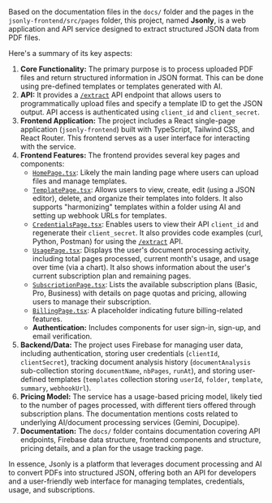 Based on the documentation files in the `docs/` folder and the pages in the `jsonly-frontend/src/pages` folder, this project, named **Jsonly**, is a web application and API service designed to extract structured JSON data from PDF files.

Here's a summary of its key aspects:

1.  **Core Functionality:** The primary purpose is to process uploaded PDF files and return structured information in JSON format. This can be done using pre-defined templates or templates generated with AI.
2.  **API:** It provides a [`/extract`](docs/endpoints.md:3) API endpoint that allows users to programmatically upload files and specify a template ID to get the JSON output. API access is authenticated using `client_id` and `client_secret`.
3.  **Frontend Application:** The project includes a React single-page application (`jsonly-frontend`) built with TypeScript, Tailwind CSS, and React Router. This frontend serves as a user interface for interacting with the service.
4.  **Frontend Features:** The frontend provides several key pages and components:
    *   [`HomePage.tsx`](jsonly-frontend/src/pages/HomePage.tsx): Likely the main landing page where users can upload files and manage templates.
    *   [`TemplatePage.tsx`](jsonly-frontend/src/pages/TemplatePage.tsx): Allows users to view, create, edit (using a JSON editor), delete, and organize their templates into folders. It also supports "harmonizing" templates within a folder using AI and setting up webhook URLs for templates.
    *   [`CredentialsPage.tsx`](jsonly-frontend/src/pages/CredentialsPage.tsx): Enables users to view their API `client_id` and regenerate their `client_secret`. It also provides code examples (curl, Python, Postman) for using the [`/extract`](docs/endpoints.md:3) API.
    *   [`UsagePage.tsx`](jsonly-frontend/src/pages/UsagePage.tsx): Displays the user's document processing activity, including total pages processed, current month's usage, and usage over time (via a chart). It also shows information about the user's current subscription plan and remaining pages.
    *   [`SubscriptionPage.tsx`](jsonly-frontend/src/pages/SubscriptionPage.tsx): Lists the available subscription plans (Basic, Pro, Business) with details on page quotas and pricing, allowing users to manage their subscription.
    *   [`BillingPage.tsx`](jsonly-frontend/src/pages/BillingPage.tsx): A placeholder indicating future billing-related features.
    *   **Authentication:** Includes components for user sign-in, sign-up, and email verification.
5.  **Backend/Data:** The project uses Firebase for managing user data, including authentication, storing user credentials (`clientId`, `clientSecret`), tracking document analysis history (`documentAnalysis` sub-collection storing `documentName`, `nbPages`, `runAt`), and storing user-defined templates (`templates` collection storing `userId`, `folder`, `template`, `summary`, `webhookUrl`).
6.  **Pricing Model:** The service has a usage-based pricing model, likely tied to the number of pages processed, with different tiers offered through subscription plans. The documentation mentions costs related to underlying AI/document processing services (Gemini, Docupipe).
7.  **Documentation:** The `docs/` folder contains documentation covering API endpoints, Firebase data structure, frontend components and structure, pricing details, and a plan for the usage tracking page.

In essence, Jsonly is a platform that leverages document processing and AI to convert PDFs into structured JSON, offering both an API for developers and a user-friendly web interface for managing templates, credentials, usage, and subscriptions.